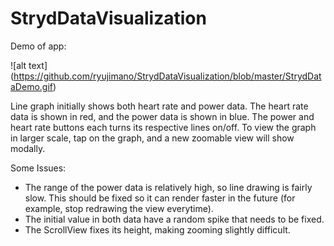 # StrydDataVisualization

Demo of app:

![alt text] (https://github.com/ryujimano/StrydDataVisualization/blob/master/StrydDataDemo.gif)

Line graph initially shows both heart rate and power data. The heart rate data is shown in red, and the power data is shown in blue.
The power and heart rate buttons each turns its respective lines on/off. To view the graph in larger scale, tap on the graph, and a new zoomable view will show modally.

Some Issues:
- The range of the power data is relatively high, so line drawing is fairly slow. This should be fixed so it can render faster in the future (for example, stop redrawing the view everytime).
- The initial value in both data have a random spike that needs to be fixed.
- The ScrollView fixes its height, making zooming slightly difficult.
